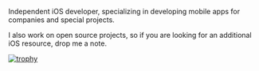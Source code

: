 Independent iOS developer, specializing in developing mobile apps for companies and special projects. 

I also work on open source projects, so if you are looking for an additional iOS resource, drop me a note.

[![trophy](https://github-profile-trophy.vercel.app/?username=swiftcode)](https://github.com/ryo-ma/github-profile-trophy)

<!--
**swiftcode/swiftcode** is a ✨ _special_ ✨ repository because its `README.md` (this file) appears on your GitHub profile.

Here are some ideas to get you started:

- 🔭 I’m currently working on ...
- 🌱 I’m currently learning ...
- 👯 I’m looking to collaborate on ...
- 🤔 I’m looking for help with ...
- 💬 Ask me about ...
- 📫 How to reach me: ...
- 😄 Pronouns: ...
- ⚡ Fun fact: ...
-->

